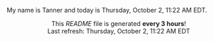 My name is Tanner and today is Thursday, October 2, 11:22 AM EDT.

<p align="center">This <i>README</i> file is generated <b>every 3 hours</b>!</br>Last refresh: Thursday, October 2, 11:22 AM EDT<br /></p>
